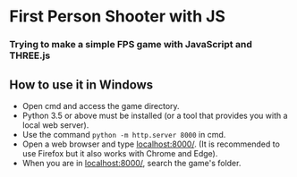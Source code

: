 # First Person Shooter with JS

### Trying to make a simple FPS game with JavaScript and THREE.js

## How to use it in Windows

- Open cmd and access the game directory.
- Python 3.5 or above must be installed (or a tool that provides you with a local web server).
- Use the command `python -m http.server 8000` in cmd.
- Open a web browser and type [localhost:8000/](http://localhost:8000/). (It is recommended to use Firefox but it also works with Chrome and Edge).
- When you are in [localhost:8000/](http://localhost:8000/), search the game's folder.
